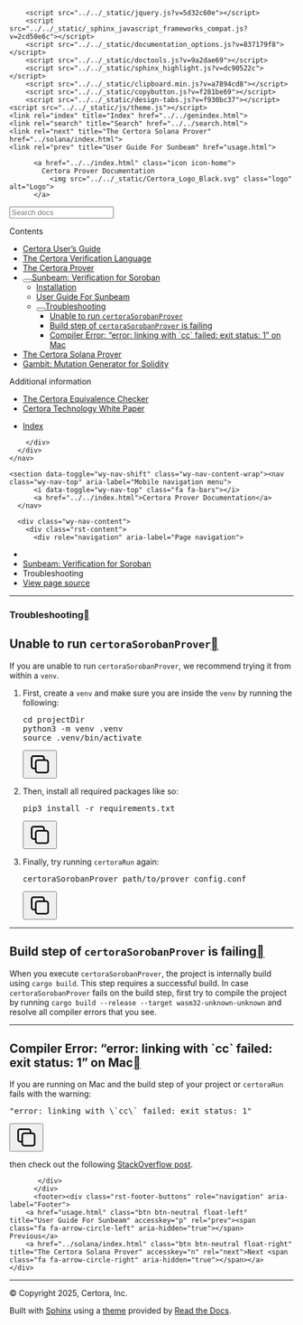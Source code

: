 <!DOCTYPE html><html class="writer-html5" lang="en" data-content_root="../../"><head>
  <meta charset="utf-8"><meta name="viewport" content="width=device-width, initial-scale=1">

  <meta name="viewport" content="width=device-width, initial-scale=1.0">
  <title>Troubleshooting — Certora Prover Documentation 0.0 documentation</title>
      <link rel="stylesheet" type="text/css" href="../../_static/pygments.css?v=80d5e7a1">
      <link rel="stylesheet" type="text/css" href="../../_static/css/theme.css?v=19f00094">
      <link rel="stylesheet" type="text/css" href="../../_static/copybutton.css?v=76b2166b">
      <link rel="stylesheet" type="text/css" href="../../_static/custom.css?v=098d337b">
      <link rel="stylesheet" type="text/css" href="../../_static/sphinx-design.min.css?v=87e54e7c">

  
  <!--[if lt IE 9]>
    <script src="../../_static/js/html5shiv.min.js"></script>
  <![endif]-->
  
        <script src="../../_static/jquery.js?v=5d32c60e"></script>
        <script src="../../_static/_sphinx_javascript_frameworks_compat.js?v=2cd50e6c"></script>
        <script src="../../_static/documentation_options.js?v=837179f8"></script>
        <script src="../../_static/doctools.js?v=9a2dae69"></script>
        <script src="../../_static/sphinx_highlight.js?v=dc90522c"></script>
        <script src="../../_static/clipboard.min.js?v=a7894cd8"></script>
        <script src="../../_static/copybutton.js?v=f281be69"></script>
        <script src="../../_static/design-tabs.js?v=f930bc37"></script>
    <script src="../../_static/js/theme.js"></script>
    <link rel="index" title="Index" href="../../genindex.html">
    <link rel="search" title="Search" href="../../search.html">
    <link rel="next" title="The Certora Solana Prover" href="../solana/index.html">
    <link rel="prev" title="User Guide For Sunbeam" href="usage.html"> 
</head>

<body class="wy-body-for-nav"> 
  <div class="wy-grid-for-nav">
    <nav data-toggle="wy-nav-shift" class="wy-nav-side">
      <div class="wy-side-scroll">
        <div class="wy-side-nav-search">

          
          
          <a href="../../index.html" class="icon icon-home">
            Certora Prover Documentation
              <img src="../../_static/Certora_Logo_Black.svg" class="logo" alt="Logo">
          </a>
<div role="search">
  <form id="rtd-search-form" class="wy-form" action="../../search.html" method="get">
    <input type="text" name="q" placeholder="Search docs" aria-label="Search docs">
    <input type="hidden" name="check_keywords" value="yes">
    <input type="hidden" name="area" value="default">
  </form>
</div>
        </div><div class="wy-menu wy-menu-vertical" data-spy="affix" role="navigation" aria-label="Navigation menu">
              <p class="caption" role="heading"><span class="caption-text">Contents</span></p>
<ul class="current" aria-expanded="true">
<li class="toctree-l1"><a class="reference internal" href="../user-guide/index.html">Certora User’s Guide</a></li>
<li class="toctree-l1"><a class="reference internal" href="../cvl/index.html">The Certora Verification Language</a></li>
<li class="toctree-l1"><a class="reference internal" href="../prover/index.html">The Certora Prover</a></li>
<li class="toctree-l1 current" aria-expanded="true"><a class="reference internal" href="index.html"><button class="toctree-expand" title="Open/close menu"></button>Sunbeam: Verification for Soroban</a><ul class="" aria-expanded="false">
<li class="toctree-l2"><a class="reference internal" href="installation.html">Installation</a></li>
<li class="toctree-l2"><a class="reference internal" href="usage.html">User Guide For Sunbeam</a></li>
<li class="toctree-l2 current" aria-expanded="true"><a class="reference internal current" href="#" aria-expanded="true"><button class="toctree-expand" title="Open/close menu"></button>Troubleshooting</a><ul>
<li class="toctree-l3"><a class="reference internal" href="#unable-to-run-certorasorobanprover">Unable to run <code class="docutils literal notranslate"><span class="pre">certoraSorobanProver</span></code></a></li>
<li class="toctree-l3"><a class="reference internal" href="#build-step-of-certorasorobanprover-is-failing">Build step of <code class="docutils literal notranslate"><span class="pre">certoraSorobanProver</span></code> is failing</a></li>
<li class="toctree-l3"><a class="reference internal" href="#compiler-error-error-linking-with-cc-failed-exit-status-1-on-mac">Compiler Error: “error: linking with `cc` failed: exit status: 1” on Mac</a></li>
</ul>
</li>
</ul>
</li>
<li class="toctree-l1"><a class="reference internal" href="../solana/index.html">The Certora Solana Prover</a></li>
<li class="toctree-l1"><a class="reference internal" href="../gambit/index.html">Gambit: Mutation Generator for Solidity</a></li>
</ul>
<p class="caption" role="heading"><span class="caption-text">Additional information</span></p>
<ul>
<li class="toctree-l1"><a class="reference internal" href="../equiv-check/index.html">The Certora Equivalence Checker</a></li>
<li class="toctree-l1"><a class="reference internal" href="../whitepaper/index.html">Certora Technology White Paper</a></li>
</ul>
<ul>
<li class="toctree-l1"><a class="reference internal" href="../../genindex.html">Index</a></li>
</ul>

        </div>
      </div>
    </nav>

    <section data-toggle="wy-nav-shift" class="wy-nav-content-wrap"><nav class="wy-nav-top" aria-label="Mobile navigation menu">
          <i data-toggle="wy-nav-top" class="fa fa-bars"></i>
          <a href="../../index.html">Certora Prover Documentation</a>
      </nav>

      <div class="wy-nav-content">
        <div class="rst-content">
          <div role="navigation" aria-label="Page navigation">
  <ul class="wy-breadcrumbs">
      <li><a href="../../index.html" class="icon icon-home" aria-label="Home"></a></li>
          <li class="breadcrumb-item"><a href="index.html">Sunbeam: Verification for Soroban</a></li>
      <li class="breadcrumb-item active">Troubleshooting</li>
      <li class="wy-breadcrumbs-aside">
            <a href="../../_sources/docs/sunbeam/troubleshooting.rst.txt" rel="nofollow"> View page source</a>
      </li>
  </ul>
  <hr>
</div>
          <div role="main" class="document" itemscope="itemscope" itemtype="http://schema.org/Article">
           <div itemprop="articleBody">
             
  <section id="troubleshooting">
<h1>Troubleshooting<a class="headerlink" href="#troubleshooting" title="Link to this heading"></a></h1>
<section id="unable-to-run-certorasorobanprover">
<h2>Unable to run <code class="docutils literal notranslate"><span class="pre">certoraSorobanProver</span></code><a class="headerlink" href="#unable-to-run-certorasorobanprover" title="Link to this heading"></a></h2>
<p>If you are unable to run <code class="docutils literal notranslate"><span class="pre">certoraSorobanProver</span></code>, we recommend trying it from within a <code class="docutils literal notranslate"><span class="pre">venv</span></code>.</p>
<ol class="arabic">
<li><p>First, create a <code class="docutils literal notranslate"><span class="pre">venv</span></code> and make sure you are inside the <code class="docutils literal notranslate"><span class="pre">venv</span></code> by running the
following:</p>
<div class="highlight-bash notranslate"><div class="highlight"><pre id="codecell0"><span></span><span class="nb">cd</span><span class="w"> </span>projectDir
python3<span class="w"> </span>-m<span class="w"> </span>venv<span class="w"> </span>.venv
<span class="nb">source</span><span class="w"> </span>.venv/bin/activate
</pre><button class="copybtn o-tooltip--left" data-tooltip="Copy" data-clipboard-target="#codecell0">
      <svg xmlns="http://www.w3.org/2000/svg" class="icon icon-tabler icon-tabler-copy" width="44" height="44" viewBox="0 0 24 24" stroke-width="1.5" stroke="#000000" fill="none" stroke-linecap="round" stroke-linejoin="round">
  <title>Copy to clipboard</title>
  <path stroke="none" d="M0 0h24v24H0z" fill="none"></path>
  <rect x="8" y="8" width="12" height="12" rx="2"></rect>
  <path d="M16 8v-2a2 2 0 0 0 -2 -2h-8a2 2 0 0 0 -2 2v8a2 2 0 0 0 2 2h2"></path>
</svg>
    </button></div>
</div>
</li>
<li><p>Then, install all required packages like so:</p>
<div class="highlight-bash notranslate"><div class="highlight"><pre id="codecell1"><span></span>pip3<span class="w"> </span>install<span class="w"> </span>-r<span class="w"> </span>requirements.txt
</pre><button class="copybtn o-tooltip--left" data-tooltip="Copy" data-clipboard-target="#codecell1">
      <svg xmlns="http://www.w3.org/2000/svg" class="icon icon-tabler icon-tabler-copy" width="44" height="44" viewBox="0 0 24 24" stroke-width="1.5" stroke="#000000" fill="none" stroke-linecap="round" stroke-linejoin="round">
  <title>Copy to clipboard</title>
  <path stroke="none" d="M0 0h24v24H0z" fill="none"></path>
  <rect x="8" y="8" width="12" height="12" rx="2"></rect>
  <path d="M16 8v-2a2 2 0 0 0 -2 -2h-8a2 2 0 0 0 -2 2v8a2 2 0 0 0 2 2h2"></path>
</svg>
    </button></div>
</div>
</li>
<li><p>Finally, try running <code class="docutils literal notranslate"><span class="pre">certoraRun</span></code> again:</p>
<div class="highlight-bash notranslate"><div class="highlight"><pre id="codecell2"><span></span>certoraSorobanProver<span class="w"> </span>path/to/prover_config.conf
</pre><button class="copybtn o-tooltip--left" data-tooltip="Copy" data-clipboard-target="#codecell2">
      <svg xmlns="http://www.w3.org/2000/svg" class="icon icon-tabler icon-tabler-copy" width="44" height="44" viewBox="0 0 24 24" stroke-width="1.5" stroke="#000000" fill="none" stroke-linecap="round" stroke-linejoin="round">
  <title>Copy to clipboard</title>
  <path stroke="none" d="M0 0h24v24H0z" fill="none"></path>
  <rect x="8" y="8" width="12" height="12" rx="2"></rect>
  <path d="M16 8v-2a2 2 0 0 0 -2 -2h-8a2 2 0 0 0 -2 2v8a2 2 0 0 0 2 2h2"></path>
</svg>
    </button></div>
</div>
</li>
</ol>
</section>
<hr class="docutils">
<section id="build-step-of-certorasorobanprover-is-failing">
<h2>Build step of <code class="docutils literal notranslate"><span class="pre">certoraSorobanProver</span></code> is failing<a class="headerlink" href="#build-step-of-certorasorobanprover-is-failing" title="Link to this heading"></a></h2>
<p>When you execute <code class="docutils literal notranslate"><span class="pre">certoraSorobanProver</span></code>, the project is internally build using <code class="docutils literal notranslate"><span class="pre">cargo</span> <span class="pre">build</span></code>.
This step requires a successful build. In case <code class="docutils literal notranslate"><span class="pre">certoraSorobanProver</span></code> fails on the build step,
first try to compile the project by running
<code class="docutils literal notranslate"><span class="pre">cargo</span> <span class="pre">build</span> <span class="pre">--release</span> <span class="pre">--target</span> <span class="pre">wasm32-unknown-unknown</span></code>
and resolve all compiler errors that you see.</p>
</section>
<hr class="docutils">
<section id="compiler-error-error-linking-with-cc-failed-exit-status-1-on-mac">
<h2>Compiler Error: “error: linking with `cc` failed: exit status: 1” on Mac<a class="headerlink" href="#compiler-error-error-linking-with-cc-failed-exit-status-1-on-mac" title="Link to this heading"></a></h2>
<p>If you are running on Mac and the build step of your project or <code class="docutils literal notranslate"><span class="pre">certoraRun</span></code> fails
with the warning:</p>
<div class="highlight-bash notranslate"><div class="highlight"><pre id="codecell3"><span></span><span class="s2">"error: linking with \`cc\` failed: exit status: 1"</span>
</pre><button class="copybtn o-tooltip--left" data-tooltip="Copy" data-clipboard-target="#codecell3">
      <svg xmlns="http://www.w3.org/2000/svg" class="icon icon-tabler icon-tabler-copy" width="44" height="44" viewBox="0 0 24 24" stroke-width="1.5" stroke="#000000" fill="none" stroke-linecap="round" stroke-linejoin="round">
  <title>Copy to clipboard</title>
  <path stroke="none" d="M0 0h24v24H0z" fill="none"></path>
  <rect x="8" y="8" width="12" height="12" rx="2"></rect>
  <path d="M16 8v-2a2 2 0 0 0 -2 -2h-8a2 2 0 0 0 -2 2v8a2 2 0 0 0 2 2h2"></path>
</svg>
    </button></div>
</div>
<p>then check out the following <a class="reference external" href="https://stackoverflow.com/questions/28124221/error-linking-with-cc-failed-exit-code-1">StackOverflow post</a>.</p>
</section>
</section>


           </div>
          </div>
          <footer><div class="rst-footer-buttons" role="navigation" aria-label="Footer">
        <a href="usage.html" class="btn btn-neutral float-left" title="User Guide For Sunbeam" accesskey="p" rel="prev"><span class="fa fa-arrow-circle-left" aria-hidden="true"></span> Previous</a>
        <a href="../solana/index.html" class="btn btn-neutral float-right" title="The Certora Solana Prover" accesskey="n" rel="next">Next <span class="fa fa-arrow-circle-right" aria-hidden="true"></span></a>
    </div>

  <hr>

  <div role="contentinfo">
    <p>© Copyright 2025, Certora, Inc.</p>
  </div>

  Built with <a href="https://www.sphinx-doc.org/">Sphinx</a> using a
    <a href="https://github.com/readthedocs/sphinx_rtd_theme">theme</a>
    provided by <a href="https://readthedocs.org">Read the Docs</a>.
   

</footer>
        </div>
      </div>
    </section>
  </div>
  <script>
      jQuery(function () {
          SphinxRtdTheme.Navigation.enable(true);
      });
  </script> 


</body></html>